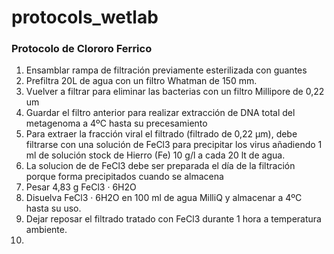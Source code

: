 # protocols_wetlab

### Protocolo de Clororo Ferrico 

1. Ensamblar rampa de filtración previamente esterilizada con guantes 
2. Prefiltra 20L de agua con un filtro Whatman de 150 mm.
3. Vuelver a filtrar para eliminar las bacterias con un filtro Millipore de 0,22 um
4. Guardar el filtro anterior para realizar extracción de DNA total del metagenoma a 4ºC hasta su precesamiento 
5. Para extraer la fracción viral el filtrado  (filtrado de 0,22 μm), debe filtrarse con una solución de FeCl3 para precipitar los virus añadiendo 1 ml de solución stock de Hierro (Fe) 10 g/l a cada 20 lt de agua.
6. La solucion de de FeCl3 debe ser preparada el día de la filtración porque forma precipitados cuando se almacena
7. Pesar 4,83 g FeCl3 · 6H2O
8. Disuelva FeCl3 · 6H2O en 100 ml de agua MilliQ y almacenar a 4ºC hasta su uso.
9. Dejar reposar el filtrado tratado con FeCl3 durante 1 hora a temperatura ambiente.
10. 
